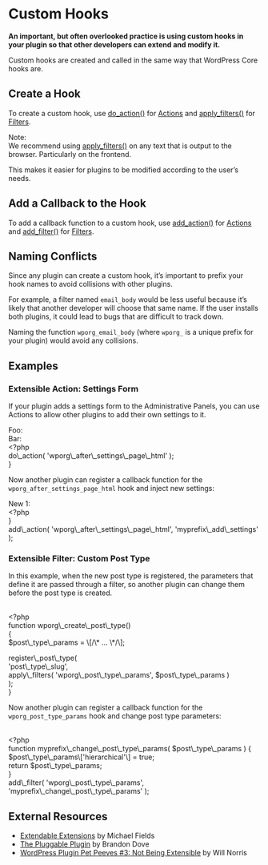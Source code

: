 # Custom Hooks

**An important, but often overlooked practice is using custom hooks in your plugin so that other developers can extend and modify it.**

Custom hooks are created and called in the same way that WordPress Core hooks are.

## Create a Hook

To create a custom hook, use [do\_action()](https://developer.wordpress.org/reference/functions/do_action/) for [Actions](https://developer.wordpress.org/plugins/hooks/actions/) and [apply\_filters()](https://developer.wordpress.org/reference/functions/apply_filters/) for [Filters](https://developer.wordpress.org/plugins/hooks/filters/).

Note:  
We recommend using [apply\_filters()](https://developer.wordpress.org/reference/functions/apply_filters/) on any text that is output to the browser. Particularly on the frontend.

This makes it easier for plugins to be modified according to the user’s needs.

## Add a Callback to the Hook

To add a callback function to a custom hook, use [add\_action()](https://developer.wordpress.org/reference/functions/add_action/) for [Actions](https://developer.wordpress.org/plugins/hooks/actions/) and [add\_filter()](https://developer.wordpress.org/reference/functions/add_filter/) for [Filters](https://developer.wordpress.org/plugins/hooks/filters/).

## Naming Conflicts

Since any plugin can create a custom hook, it’s important to prefix your hook names to avoid collisions with other plugins.

For example, a filter named `email_body` would be less useful because it’s likely that another developer will choose that same name. If the user installs both plugins, it could lead to bugs that are difficult to track down.

Naming the function `wporg_email_body` (where `wporg_` is a unique prefix for your plugin) would avoid any collisions.

## Examples

### Extensible Action: Settings Form

If your plugin adds a settings form to the Administrative Panels, you can use Actions to allow other plugins to add their own settings to it.

</p>
<p>    Foo:<br />
    Bar:<br />
   &lt;?php<br />
    do\_action( &#039;wporg\_after\_settings\_page\_html&#039; );<br />
}<br />

Now another plugin can register a callback function for the `wporg_after_settings_page_html` hook and inject new settings:

</p>
<p>    New 1:<br />
    &lt;?php<br />
}<br />
add\_action( &#039;wporg\_after\_settings\_page\_html&#039;, &#039;myprefix\_add\_settings&#039; );<br />

### Extensible Filter: Custom Post Type

In this example, when the new post type is registered, the parameters that define it are passed through a filter, so another plugin can change them before the post type is created.

<br />
&lt;?php<br />
function wporg\_create\_post\_type()<br />
{<br />
    $post\_type\_params = \[/\* ... \*/\];</p>
<p>    register\_post\_type(<br />
        &#039;post\_type\_slug&#039;,<br />
        apply\_filters( &#039;wporg\_post\_type\_params&#039;, $post\_type\_params )<br />
    );<br />
}<br />

Now another plugin can register a callback function for the `wporg_post_type_params` hook and change post type parameters:

<br />
&lt;?php<br />
function myprefix\_change\_post\_type\_params( $post\_type\_params ) {<br />
	$post\_type\_params\[&#039;hierarchical&#039;\] = true;<br />
	return $post\_type\_params;<br />
}<br />
add\_filter( &#039;wporg\_post\_type\_params&#039;, &#039;myprefix\_change\_post\_type\_params&#039; );<br />

## External Resources

*   [Extendable Extensions](http://wordpress.tv/2012/08/27/michael-fields-extendable-extensions/) by Michael Fields
*   [The Pluggable Plugin](http://wordpress.tv/2010/12/03/brandon-dove-the-pluggable-plugin/) by Brandon Dove
*   [WordPress Plugin Pet Peeves #3: Not Being Extensible](http://willnorris.com/2009/06/wordpress-plugin-pet-peeve-3-not-being-extensible) by Will Norris